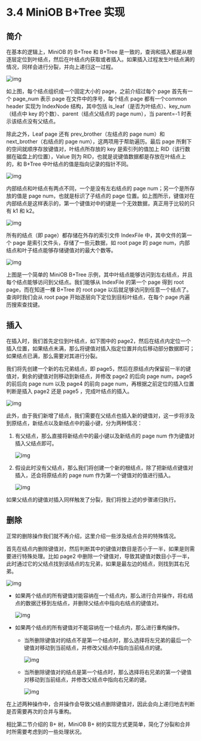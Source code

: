 # 3.4 MiniOB B+Tree 实现

## 简介

在基本的逻辑上，MiniOB 的 B+Tree 和 B+Tree 是一致的，查询和插入都是从根逐层定位到叶结点，然后在叶结点内获取或者插入。如果插入过程发生叶结点满的情况，同样会进行分裂，并向上递归这一过程。

![img](https://obbusiness-private.oss-cn-shanghai.aliyuncs.com/doc/img/kernel-quickstart/V1.0.0/zh-CN/3.index-structure/5.miniob-b%2Btree-introduction-01.png)

如上图，每个结点组织成一个固定大小的 page，之前介绍过每个 page 首先有一个 page_num 表示 page 在文件中的序号，每个结点 page 都有一个common header 实现为 IndexNode 结构，其中包括 is_leaf（是否为叶结点）、key_num（结点中 key 的个数）、parent（结点父结点的 page num），当 parent=-1 时表示该结点没有父结点。

除此之外，Leaf page 还有 prev_brother（左结点的 page num）和 next_brother（右结点的 page num），这两项用于帮助遍历。最后 page 所剩下的空间就顺序存放键值对，叶结点所存放的 key 是索引列的值加上 RID（该行数据在磁盘上的位置），Value 则为 RID，也就是说键值数据都是存放在叶结点上的，和 B+Tree 中叶结点的值是指向记录的指针不同。

![img](https://obbusiness-private.oss-cn-shanghai.aliyuncs.com/doc/img/kernel-quickstart/V1.0.0/zh-CN/3.index-structure/5.miniob-b%2Btree-introduction-02.png)

内部结点和叶结点有两点不同，一个是没有左右结点的 page num；另一个是所存放的值是 page num，也就是标识了子结点的 page 位置。如上图所示，键值对在内部结点是这样表示的，第一个键值对中的键是一个无效数据，真正用于比较的只有 k1 和 k2。

![img](https://obbusiness-private.oss-cn-shanghai.aliyuncs.com/doc/img/kernel-quickstart/V1.0.0/zh-CN/3.index-structure/5.miniob-b%2Btree-introduction-03.png
)

所有的结点（即 page）都存储在外存的索引文件 IndexFile 中，其中文件的第一个 page 是索引文件头，存储了一些元数据，如 root page 的 page num，内部结点和叶子结点能够存储键值对的最大个数等。

![img](https://obbusiness-private.oss-cn-shanghai.aliyuncs.com/doc/img/kernel-quickstart/V1.0.0/zh-CN/3.index-structure/5.miniob-b%2Btree-introduction-04.png)

上图是一个简单的 MiniOB B+Tree 示例，其中叶结点能够访问到左右结点，并且每个结点能够访问到父结点。我们能够从 IndexFile 的第一个 page 得到 root page，而在知道一棵 B+Tree 的 root page 以后就足够访问到任意一个结点了。查询时我们会从 root page 开始逐层向下定位到目标叶结点，在每个 page 内遍历搜索查找键。

## 插入

在插入时，我们首先定位到叶结点，如下图中的 page2，然后在结点内定位一个插入位置，如果结点未满，那么将键值对插入指定位置并向后移动部分数据即可；如果结点已满，那么需要对其进行分裂。

我们将先创建一个新的右兄弟结点，即 page5，然后在原结点内保留前一半的键值对，剩余的键值对则移动到新结点，并修改 page2 的后向 page num，page5 的前后向 page num 以及 page4 的前向 page num，再根据之前定位的插入位置判断是插入 page2 还是 page5 ，完成叶结点的插入。

![img](https://obbusiness-private.oss-cn-shanghai.aliyuncs.com/doc/img/kernel-quickstart/V1.0.0/zh-CN/3.index-structure/5.miniob-b%2Btree-introduction-05.png)

此外，由于我们新增了结点，我们需要在父结点也插入新的键值对，这一步将涉及到原结点，新结点以及新结点中的最小键，分为两种情况：

1. 有父结点，那么直接将新结点中的最小键以及新结点的 page num 作为键值对插入父结点即可。

    ![img](https://obbusiness-private.oss-cn-shanghai.aliyuncs.com/doc/img/kernel-quickstart/V1.0.0/zh-CN/3.index-structure/5.miniob-b%2Btree-introduction-06.png)

2. 假设此时没有父结点，那么我们将创建一个新的根结点，除了把新结点键值对插入，还会将原结点的 page num 作为第一个键值对的值进行插入。

    ![img](https://obbusiness-private.oss-cn-shanghai.aliyuncs.com/doc/img/kernel-quickstart/V1.0.0/zh-CN/3.index-structure/5.miniob-b%2Btree-introduction-07.png)

如果父结点的键值对插入同样触发了分裂，我们将按上述的步骤递归执行。

## 删除

正常的删除操作我们就不再介绍，这里介绍一些涉及结点合并的特殊情况。

首先在结点内删除键值对，然后判断其中的键值对数目是否小于一半，如果是则需要进行特殊处理。比如 page2 中删除一个键值对，导致其键值对数目小于一半，此时通过它的父结点找到该结点的左兄弟，如果是最左边的结点，则找到其右兄弟。

![img](https://obbusiness-private.oss-cn-shanghai.aliyuncs.com/doc/img/kernel-quickstart/V1.0.0/zh-CN/3.index-structure/5.miniob-b%2Btree-introduction-08.png)

- 如果两个结点的所有键值对能容纳在一个结点内，那么进行合并操作，将右结点的数据迁移到左结点，并删除父结点中指向右结点的键值对。

    ![img](https://obbusiness-private.oss-cn-shanghai.aliyuncs.com/doc/img/kernel-quickstart/V1.0.0/zh-CN/3.index-structure/5.miniob-b%2Btree-introduction-09.png)

- 如果两个结点的所有键值对不能容纳在一个结点内，那么进行重构操作。

  - 当所删除键值对的结点不是第一个结点时，那么选择将左兄弟的最后一个键值对移动到当前结点，并修改父结点中指向当前结点的键。

    ![img](https://obbusiness-private.oss-cn-shanghai.aliyuncs.com/doc/img/kernel-quickstart/V1.0.0/zh-CN/3.index-structure/5.miniob-b%2Btree-introduction-10.png)

  - 当所删除键值对的结点是第一个结点时，那么选择将右兄弟的第一个键值对移动到当前结点，并修改父结点中指向右兄弟的键。

    ![img](https://obbusiness-private.oss-cn-shanghai.aliyuncs.com/doc/img/kernel-quickstart/V1.0.0/zh-CN/3.index-structure/5.miniob-b%2Btree-introduction-11.png)

在上述两种操作中，合并操作会导致父结点删除键值对，因此会向上递归地去判断是否需要再次的合并与重构。

相比第二节介绍的 B+ 树，MiniOB B+ 树的实现方式更简单，简化了分裂和合并时所需要考虑到的一些处理状况。
